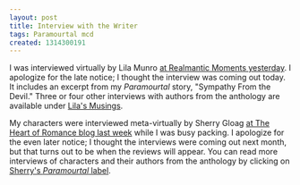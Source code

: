 ```yaml
---
layout: post
title: Interview with the Writer
tags: Paramourtal mcd
created: 1314300191
---
```

I was interviewed virtually by Lila Munro [at Realmantic Moments yesterday](http://lilamunro.weebly.com/1/post/2011/08/welcome-mc-demarco.html).  I apologize for the late notice; I thought the interview was coming out today.  It includes an excerpt from my *Paramourtal* story, "Sympathy From the Devil."  Three or four other interviews with authors from the anthology are available under [Lila's Musings](http://lilamunro.weebly.com/lilas-musings.html).

My characters were interviewed meta-virtually by Sherry Gloag [at The Heart of Romance blog last week](http://sherrygloagtheheartofromance.blogspot.com/2011/08/mc-demarco-author-of-sympathy-from.html) while I was busy packing.  I apologize for the even later notice; I thought the interviews were coming out next month, but that turns out to be when the reviews will appear.<!--break-->  You can read more interviews of characters and their authors from the  anthology by clicking on [Sherry's *Paramourtal* label](http://sherrygloagtheheartofromance.blogspot.com/search/label/Paramourtal).
